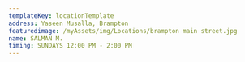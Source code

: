 ```yaml
---
templateKey: locationTemplate
address: Yaseen Musalla, Brampton
featuredimage: /myAssets/img/Locations/brampton main street.jpg
name: SALMAN M.
timing: SUNDAYS 12:00 PM - 2:00 PM
---
```

